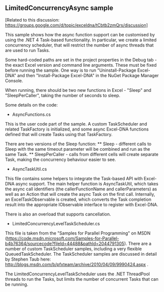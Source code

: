 ﻿LimitedConcurrencyAsync sample
---

[Related to this discussion: https://groups.google.com/d/topic/exceldna/tCbtb2zmQrs/discussion]

This sample shows how the async function support can be customised by using the .NET 4 Task-based functionality.
In particular, we create a limited concurrency scheduler, that will restrict the number of async threads that are used to run Tasks.

Some hard-coded paths are set in the project properties in the Debug tab - the exact Excel version and command line arguments. These must be fixed before running the sample. One way is to run "Uninstall-Package Excel-DNA" and then "Install-Package Excel-DNA" in the NuGet Package Manager Console.

When running, there should be two new functions in Excel - "Sleep" and "SleepPerCaller", taking the number of seconds to sleep.

Some details on the code:

* AsyncFunctions.cs

This is the user code part of the sample. A custom TaskScheduler and related TaskFactory is initialized, and some async Excel-DNA functions defined that will create Tasks using that TaskFactory.

There are two versions of the Sleep function:
** Sleep - different calls to Sleep with the same timeout parameter will be combined and run as the same Task.
** SleepPerCaller - calls from different cells will create separate Task, making the concurrency behaviour easier to see.

* AsyncTaskUtil.cs

This file contains some helpers to integrate the Task-based API with Excel-DNA async support. The main helper function is AsyncTaskUtil, which takes the async call identifiers (the callerFunctionName and callerParameters) as well as an Action<Task> that will create the async Task on the first call. Internally, an ExcelTaskObservable is created, which converts the Task completion result into the appropriate IObservable interface to register with Excel-DNA.

There is also an overload that supports cancellation.

* LimitedConcurrencyLevelTaskScheduler.cs

This file is taken from the "Samples for Parallel Programming" on MSDN (https://code.msdn.microsoft.com/Samples-for-Parallel-b4b76364/sourcecode?fileId=44488&pathId=2044791305). There are a number of custom TaskScheduler samples, including a very flexible QueuedTaskScheduler. The TaskScheduler samples are discussed in detail by Stephen Taub here: http://blogs.msdn.com/b/pfxteam/archive/2010/04/09/9990424.aspx .

The LimitedConcurrencyLevelTaskScheduler uses the .NET ThreadPool threads to run the Tasks, but limits the number of concurrent Tasks that can be running.




